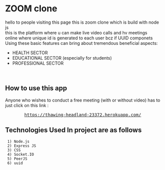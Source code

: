 # ZOOM clone #
hello to people visiting this page this is zoom clone which is build with node js
 <br/>
this is the platform where u can make live video calls and hv meetings online where
unique id is generated to each user bcz if UUID componets <br/>
Using these basic features can bring about tremendous beneficial aspects: <br/>
* HEALTH SECTOR <br/> 
* EDUCATIONAL SECTOR (especially for students) <br/>
* PROFESSIONAL SECTOR
<br/>

How to use this app 
---------------
Anyone who wishes to conduct a free meeting (with or without video) has to just click on this link : <br/>
<div align="center">
<pre>
<a href="https://thawing-headland-23372.herokuapp.com/">https://thawing-headland-23372.herokuapp.com/</a>
</pre>
</div>


## Technologies Used In project are as follows ##
```
 1) Node.js
 2) Express JS
 3) CSS
 4) Socket.IO
 5) PeerJS
 6) uuid
```




 
